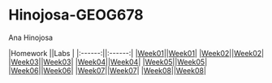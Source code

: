 # Hinojosa-GEOG678
Ana Hinojosa

|Homework   ||Labs    |
|:------:||:------:|
|[Week01](Homework/Week01)||[Week01](Labs/Week01)|
|[Week02](Homework/Week02)||[Week02](Labs/Week02)|
|[Week03](Homework/Week03)||[Week03](Labs/Week03)|
|[Week04](Homework/Week04)||[Week04](Labs/Week04)|
|[Week05](Homework/Week05)||[Week05](Labs/Week05)|
|[Week06](Homework/Week06)||[Week06](Labs/Week06)|
|[Week07](Homework/Week07)||[Week07](Labs/Week07)|
|[Week08](Homework/Week08)||[Week08](Labs/Week08)|
